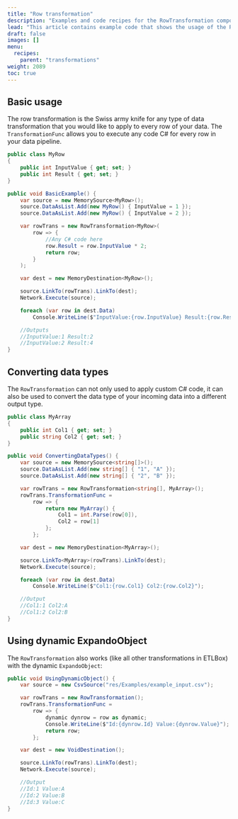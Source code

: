```yaml
---
title: "Row transformation"
description: "Examples and code recipes for the RowTransformation component."
lead: "This article contains example code that shows the usage of the RowTransformation component."
draft: false
images: []
menu:
  recipes:
    parent: "transformations"
weight: 2089
toc: true
---
```


## Basic usage

The row transformation is the Swiss army knife for any type of data transformation that you would like to apply to every row of your data. The `TransformationFunc` allows you to execute any code C# for every row in your data pipeline. 

```C#
public class MyRow
{
    public int InputValue { get; set; }
    public int Result { get; set; }
}

public void BasicExample() {
    var source = new MemorySource<MyRow>();
    source.DataAsList.Add(new MyRow() { InputValue = 1 });
    source.DataAsList.Add(new MyRow() { InputValue = 2 });

    var rowTrans = new RowTransformation<MyRow>(
        row => {
            //Any C# code here
            row.Result = row.InputValue * 2;
            return row;
        }
    );

    var dest = new MemoryDestination<MyRow>();

    source.LinkTo(rowTrans).LinkTo(dest);
    Network.Execute(source);

    foreach (var row in dest.Data)
        Console.WriteLine($"InputValue:{row.InputValue} Result:{row.Result}");

    //Outputs
    //InputValue:1 Result:2
    //InputValue:2 Result:4
}
```

## Converting data types 

The `RowTransformation` can not only used to apply custom C# code, it can also be used to convert the data type of your incoming data into a different output type. 

```C#
public class MyArray
{
    public int Col1 { get; set; }
    public string Col2 { get; set; }
}

public void ConvertingDataTypes() {
    var source = new MemorySource<string[]>();
    source.DataAsList.Add(new string[] { "1", "A" });
    source.DataAsList.Add(new string[] { "2", "B" });

    var rowTrans = new RowTransformation<string[], MyArray>();
    rowTrans.TransformationFunc =
        row => {
            return new MyArray() {
                Col1 = int.Parse(row[0]),
                Col2 = row[1]
            };
        };

    var dest = new MemoryDestination<MyArray>();

    source.LinkTo<MyArray>(rowTrans).LinkTo(dest);
    Network.Execute(source);

    foreach (var row in dest.Data)
        Console.WriteLine($"Col1:{row.Col1} Col2:{row.Col2}");

    //Output
    //Col1:1 Col2:A
    //Col1:2 Col2:B
}
```

## Using dynamic ExpandoObject

The `RowTransformation` also works (like all other transformations in ETLBox) with the dynamic `ExpandoObject`:

```C#
public void UsingDynamicObject() {
    var source = new CsvSource("res/Examples/example_input.csv");

    var rowTrans = new RowTransformation();
    rowTrans.TransformationFunc =
        row => {
            dynamic dynrow = row as dynamic;
            Console.WriteLine($"Id:{dynrow.Id} Value:{dynrow.Value}");
            return row;
        };

    var dest = new VoidDestination();

    source.LinkTo(rowTrans).LinkTo(dest);
    Network.Execute(source);

    //Output
    //Id:1 Value:A
    //Id:2 Value:B
    //Id:3 Value:C
}
```

